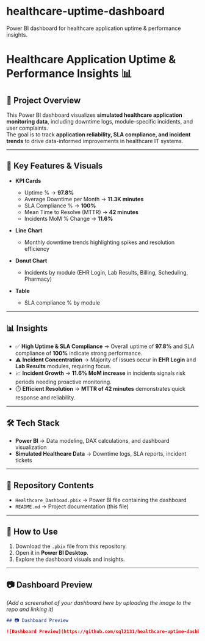 # healthcare-uptime-dashboard
Power BI dashboard for healthcare application uptime &amp; performance insights.
# Healthcare Application Uptime & Performance Insights 📊

## 📌 Project Overview
This Power BI dashboard visualizes **simulated healthcare application monitoring data**, including downtime logs, module-specific incidents, and user complaints.  
The goal is to track **application reliability, SLA compliance, and incident trends** to drive data-informed improvements in healthcare IT systems.  

---

## 🔑 Key Features & Visuals
- **KPI Cards**
  - Uptime % → **97.8%**
  - Average Downtime per Month → **11.3K minutes**
  - SLA Compliance % → **100%**
  - Mean Time to Resolve (MTTR) → **42 minutes**
  - Incidents MoM % Change → **11.6%**

- **Line Chart**
  - Monthly downtime trends highlighting spikes and resolution efficiency

- **Donut Chart**
  - Incidents by module (EHR Login, Lab Results, Billing, Scheduling, Pharmacy)

- **Table**
  - SLA compliance % by module  

---

## 📊 Insights
- ✅ **High Uptime & SLA Compliance** → Overall uptime of **97.8%** and SLA compliance of **100%** indicate strong performance.  
- ⚠️ **Incident Concentration** → Majority of issues occur in **EHR Login** and **Lab Results** modules, requiring focus.  
- 📈 **Incident Growth** → **11.6% MoM increase** in incidents signals risk periods needing proactive monitoring.  
- ⏱️ **Efficient Resolution** → **MTTR of 42 minutes** demonstrates quick response and reliability.  

---

## 🛠️ Tech Stack
- **Power BI** → Data modeling, DAX calculations, and dashboard visualization  
- **Simulated Healthcare Data** → Downtime logs, SLA reports, incident tickets  

---

## 📂 Repository Contents
- `Healthcare_Dashboad.pbix` → Power BI file containing the dashboard  
- `README.md` → Project documentation (this file)  

---

## 🚀 How to Use
1. Download the `.pbix` file from this repository.  
2. Open it in **Power BI Desktop**.  
3. Explore the dashboard visuals and insights.  

---

## 📷 Dashboard Preview
*(Add a screenshot of your dashboard here by uploading the image to the repo and linking it)*  

```markdown
## 📷 Dashboard Preview

![Dashboard Preview](https://github.com/sql2131/healthcare-uptime-dashboard/blob/main/PowerBI.png)



